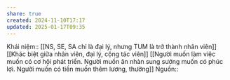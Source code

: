 ```yaml
---
share: true
created: 2024-11-10T17:17
updated: 2025-01-17T09:35
---
```

Khái niệm:: 
[[NS, SE, SA chỉ là đại lý, nhưng TUM là trở thành nhân viên]]
[[Khác biệt giữa nhân viên, đại lý, cộng tác viên]]
[[Người muốn làm việc muốn có cơ hội phát triển. Người muốn ăn nhàn sung sướng muốn có phúc lợi. Người muốn có tiền muốn thêm lương, thưởng]]
Nguồn:: 
